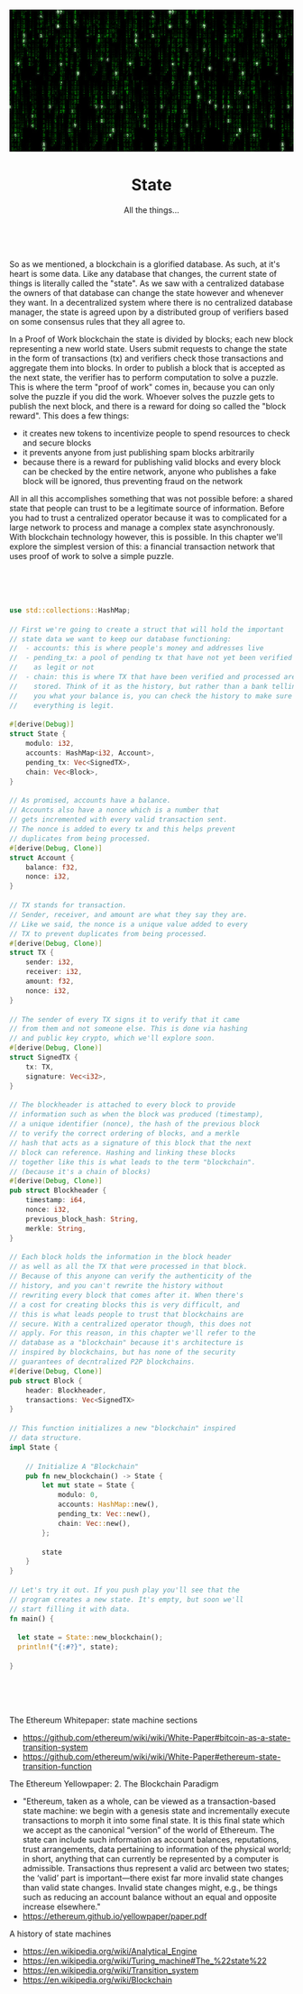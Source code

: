 <br>

<div align="center">
    <p align="center">
        <img src="state.jpg">
    </p>
    <h1 align="center">
        State
    </h1>
    <p align="center">
        All the things...
    </p>
</div>

<br><br><br>

So as we mentioned, a blockchain is a glorified database. As such, at it's heart is some data. Like any database that changes, the current state of things is literally called the "state". As we saw with a centralized database the owners of that database can change the state however and whenever they want. In a decentralized system where there is no centralized database manager, the state is agreed upon by a distributed group of verifiers based on some consensus rules that they all agree to.

In a Proof of Work blockchain the state is divided by blocks; each new block representing a new world state. Users submit requests to change the state in the form of transactions (tx) and verifiers check those transactions and aggregate them into blocks. In order to publish a block that is accepted as the next state, the verifier has to perform computation to solve a puzzle. This is where the term "proof of work" comes in, because you can only solve the puzzle if you did the work. Whoever solves the puzzle gets to publish the next block, and there is a reward for doing so called the "block reward". This does a few things:
- it creates new tokens to incentivize people to spend resources to check and secure blocks
- it prevents anyone from just publishing spam blocks arbitrarily
- because there is a reward for publishing valid blocks and every block can be checked by the entire network, anyone who publishes a fake block will be ignored, thus preventing fraud on the network

All in all this accomplishes something that was not possible before: a shared state that people can trust to be a legitimate source of information. Before you had to trust a centralized operator because it was to complicated for a large network to process and manage a complex state asynchronously. With blockchain technology however, this is possible. In this chapter we'll explore the simplest version of this: a financial transaction network that uses proof of work to solve a simple puzzle. 

<br><br><br>

```rust
use std::collections::HashMap;

// First we're going to create a struct that will hold the important 
// state data we want to keep our database functioning:
//  - accounts: this is where people's money and addresses live
//  - pending_tx: a pool of pending tx that have not yet been verified 
//    as legit or not
//  - chain: this is where TX that have been verified and processed are 
//    stored. Think of it as the history, but rather than a bank telling
//    you what your balance is, you can check the history to make sure 
//    everything is legit. 

#[derive(Debug)]
struct State {
    modulo: i32,
    accounts: HashMap<i32, Account>,
    pending_tx: Vec<SignedTX>,
    chain: Vec<Block>,
}

// As promised, accounts have a balance.
// Accounts also have a nonce which is a number that
// gets incremented with every valid transaction sent.
// The nonce is added to every tx and this helps prevent
// duplicates from being processed. 
#[derive(Debug, Clone)]
struct Account {
    balance: f32,
    nonce: i32,
}

// TX stands for transaction.
// Sender, receiver, and amount are what they say they are.
// Like we said, the nonce is a unique value added to every
// TX to prevent duplicates from being processed.
#[derive(Debug, Clone)]
struct TX {
    sender: i32,
    receiver: i32,
    amount: f32,
    nonce: i32,
}

// The sender of every TX signs it to verify that it came
// from them and not someone else. This is done via hashing
// and public key crypto, which we'll explore soon. 
#[derive(Debug, Clone)]
struct SignedTX {
    tx: TX,
    signature: Vec<i32>,
}

// The blockheader is attached to every block to provide
// information such as when the block was produced (timestamp),
// a unique identifier (nonce), the hash of the previous block
// to verify the correct ordering of blocks, and a merkle 
// hash that acts as a signature of this block that the next
// block can reference. Hashing and linking these blocks 
// together like this is what leads to the term "blockchain".
// (because it's a chain of blocks)
#[derive(Debug, Clone)]
pub struct Blockheader {
    timestamp: i64,
    nonce: i32, 
    previous_block_hash: String,  
    merkle: String,  
}

// Each block holds the information in the block header
// as well as all the TX that were processed in that block.
// Because of this anyone can verify the authenticity of the
// history, and you can't rewrite the history without 
// rewriting every block that comes after it. When there's
// a cost for creating blocks this is very difficult, and
// this is what leads people to trust that blockchains are
// secure. With a centralized operator though, this does not
// apply. For this reason, in this chapter we'll refer to the
// database as a "blockchain" because it's architecture is
// inspired by blockchains, but has none of the security
// guarantees of decntralized P2P blockchains.
#[derive(Debug, Clone)]
pub struct Block {
    header: Blockheader,
    transactions: Vec<SignedTX>
}

// This function initializes a new "blockchain" inspired
// data structure.
impl State {

    // Initialize A "Blockchain"
    pub fn new_blockchain() -> State {
        let mut state = State {
            modulo: 0,
            accounts: HashMap::new(),
            pending_tx: Vec::new(),
            chain: Vec::new(),
        };
    
        state
    }  
}

// Let's try it out. If you push play you'll see that the
// program creates a new state. It's empty, but soon we'll
// start filling it with data.
fn main() {

  let state = State::new_blockchain();
  println!("{:#?}", state);

}
```

<br><br><br>

The Ethereum Whitepaper: state machine sections
- https://github.com/ethereum/wiki/wiki/White-Paper#bitcoin-as-a-state-transition-system
- https://github.com/ethereum/wiki/wiki/White-Paper#ethereum-state-transition-function

The Ethereum Yellowpaper: 2. The Blockchain Paradigm
- "Ethereum, taken as a whole, can be viewed as a
transaction-based state machine: we begin with a genesis
state and incrementally execute transactions to morph
it into some final state. It is this final state which we
accept as the canonical “version” of the world of Ethereum.
The state can include such information as account balances,
reputations, trust arrangements, data pertaining
to information of the physical world; in short, anything
that can currently be represented by a computer is admissible.
Transactions thus represent a valid arc between two
states; the ‘valid’ part is important—there exist far more
invalid state changes than valid state changes. Invalid state
changes might, e.g., be things such as reducing an account
balance without an equal and opposite increase elsewhere."
- https://ethereum.github.io/yellowpaper/paper.pdf

A history of state machines
- https://en.wikipedia.org/wiki/Analytical_Engine
- https://en.wikipedia.org/wiki/Turing_machine#The_%22state%22
- https://en.wikipedia.org/wiki/Transition_system
- https://en.wikipedia.org/wiki/Blockchain
